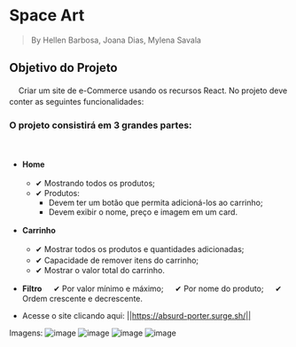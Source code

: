 
# Space Art

> By Hellen Barbosa, Joana Dias, Mylena Savala

## Objetivo do Projeto
ㅤ
Criar um site de e-Commerce usando os recursos React. No projeto deve conter as seguintes funcionalidades:
ㅤ
### O projeto consistirá em 3 grandes partes:
ㅤ
- **Home**
ㅤ
    - ✔ Mostrando todos os produtos;
    ㅤ
    - ✔ Produtos:
        - Devem ter um botão que permita adicioná-los ao carrinho;
        - Devem exibir o nome, preço e imagem em um card.
        
- **Carrinho**
ㅤ
    - ✔ Mostrar todos os produtos e quantidades adicionadas;
    ㅤ
    - ✔ Capacidade de remover itens do carrinho;
    ㅤ
    - ✔ Mostrar o valor total do carrinho.
    
- **Filtro**
ㅤ
     ✔ Por valor mínimo e máximo;
    ㅤ
     ✔ Por nome do produto;
    ㅤ
     ✔ Ordem crescente e decrescente.
    

- Acesse o site clicando aqui: ||https://absurd-porter.surge.sh/|| 

Imagens: 
![image](https://user-images.githubusercontent.com/86899002/135777810-5844dc6c-6c2c-48ca-a711-130d19680428.png)
![image](https://user-images.githubusercontent.com/86899002/135777820-5795fba4-1ac2-45bc-9b81-de34303c048a.png)
![image](https://user-images.githubusercontent.com/86899002/135777831-dfb4b159-b109-486c-98e5-e970c80b7120.png)
![image](https://user-images.githubusercontent.com/86899002/135777838-a7e72e9a-f9fe-4f6d-9522-c33419322e6c.png)
